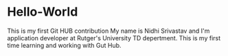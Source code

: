 # Hello-World
This is my first Git HUB contribution
My name is Nidhi Srivastav and I'm application developer at Rutger's University TD depertment.
This is my first time learning and working with Gut Hub.
